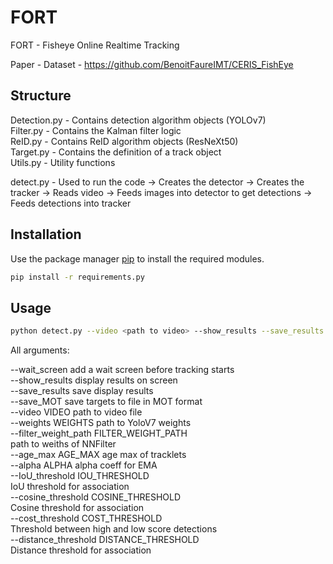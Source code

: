 # FORT
FORT - Fisheye Online Realtime Tracking

Paper -
Dataset - https://github.com/BenoitFaureIMT/CERIS_FishEye

## Structure

Detection.py - Contains detection algorithm objects (YOLOv7)  
Filter.py - Contains the Kalman filter logic  
ReID.py - Contains ReID algorithm objects (ResNeXt50)  
Target.py - Contains the definition of a track object  
Utils.py - Utility functions  

detect.py - Used to run the code
  -> Creates the detector
  -> Creates the tracker
  -> Reads video
  -> Feeds images into detector to get detections
  -> Feeds detections into tracker

## Installation

Use the package manager [pip](https://pip.pypa.io/en/stable/) to install the required modules.

```bash
pip install -r requirements.py
```

## Usage

```bash
python detect.py --video <path to video> --show_results --save_results [other ars]
```

All arguments:

--wait_screen         add a wait screen before tracking starts  
--show_results        display results on screen  
--save_results        save display results  
--save_MOT            save targets to file in MOT format  
--video VIDEO         path to video file  
--weights WEIGHTS     path to YoloV7 weights  
--filter_weight_path FILTER_WEIGHT_PATH  
                      path to weiths of NNFilter  
--age_max AGE_MAX     age max of tracklets  
--alpha ALPHA         alpha coeff for EMA  
--IoU_threshold IOU_THRESHOLD  
                      IoU threshold for association  
--cosine_threshold COSINE_THRESHOLD   
                      Cosine threshold for association  
--cost_threshold COST_THRESHOLD  
                      Threshold between high and low score detections  
--distance_threshold DISTANCE_THRESHOLD  
                       Distance threshold for association
 
